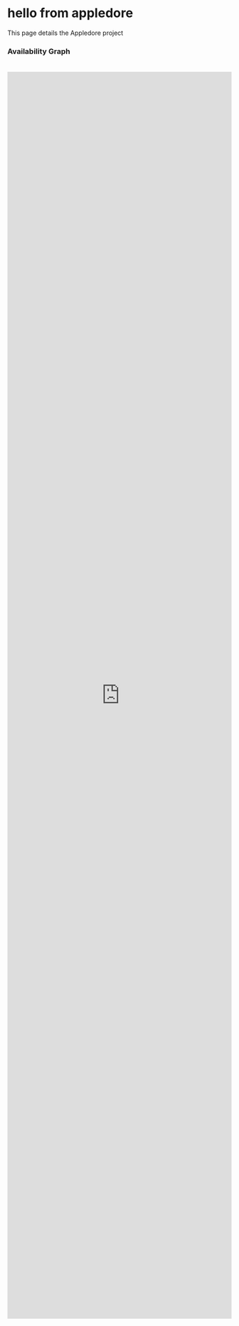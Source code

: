 # hello from appledore

This page details the Appledore project

### Availability Graph
<div class='graph-box'>
    <iframe
        src="https://mb.thomasrob.in/public/question/cbc63e1a-278a-4fcc-802b-24376d4492a6"
        frameborder="0"
        allowtransparency
        class='iframe-box'
    ></iframe>
</div>

<style>
    .graph-box{
        width: 100%;
        min-height: 70vh;
        display: flex;
        padding-top: 20px;
    }
    .iframe-box{
        width: 100%
    }
</style>